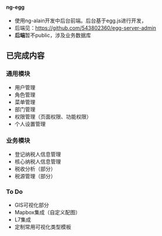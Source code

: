 #### ng-egg
- 使用ng-alain开发中后台前端。后台基于egg.js进行开发，
- 后端见：https://github.com/543802360/egg-server-admin
- **后端**暂不public，涉及业务数据库


## 已完成内容
### 通用模块
- 用户管理
- 角色管理
- 菜单管理
- 部门管理
- 权限管理（页面权限、功能权限）
- 个人设置管理

### 业务模块

- 登记纳税人信息管理
- 核心纳税人信息管理
- 税收分析（部分）
- 税源管理（部分）

### To Do

- GIS可视化部分
- Mapbox集成（自定义配图）
- L7集成
- 定制常用可视化类型模板
